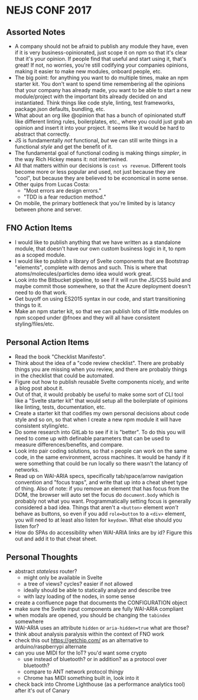# NEJS CONF 2017

## Assorted Notes

- A company should not be afraid to publish any module they have,
	even if it is very business-opinionated, just scope it on npm
	so that it's clear that it's your opinion. If people find that
	useful and start using it, that's great! If not, no worries,
	you're still codifying your companies opinions, making it easier
	to make new modules, onboard people, etc.
- The big point: for anything you want to do multiple times, make
	an npm starter kit. You don't want to spend time remembering
	all the opinions that your company has already made, you want
	to be able to start a new module/project with the important
	bits already decided on and instantiated. Think things like
	code style, linting, test frameworks, package.json defaults,
	bundling, etc.
- What about an org like @opinion that has a bunch of opinionated
	stuff like different linting rules, boilerplates, etc., where
	you could just grab an opinion and insert it into your project.
	It seems like it would be hard to abstract that correctly.
- JS is fundamentally _not_ functional, *but* we can still write
	things in a functional _style_ and get the benefit of it.
- The fundamental goal of functional coding is making things _simpler_,
	in the way Rich Hickey means it: not intertwined.
- All that matters within our decisions is `cost vs revenue`. Different
	tools become more or less popular and used, not just because
	they are "cool", but because they are believed to be economical
	in some sense.
- Other quips from Lucas Costa:
	- "Most errors are design errors."
	- "TDD is a fear reduction method."
- On mobile, the primary bottleneck that you're limited by is
	latancy between phone and server.

## FNO Action Items

- I would like to publish anything that we have written as a
	standalone module, that doesn't have our own custom business
	logic in it, to npm as a scoped module.
- I would like to publish a library of Svelte components that
	are Bootstrap "elements", complete with demos and such. This
	is where that atoms/molecules/particles demo idea would
	work great.
- Look into the Bitbucket pipeline, to see if it will run the
	JS/CSS build and maybe commit those somewhere, so that
	the Azure deployment doesn't need to do that work.
- Get buyoff on using ES2015 syntax in our code, and start
	transitioning things to it.
- Make an npm starter kit, so that we can publish lots of
	little modules on npm scoped under @fnoex and they will
	all have consistent styling/files/etc.

## Personal Action Items

- Read the book "Checklist Manifesto".
- Think about the idea of a "code review checklist". There are
	probably things you are missing when you review, and there
	are probably things in the checklist that could be automated.
- Figure out how to publish reusable Svelte components nicely,
	and write a blog post about it.
- Out of that, it would probably be useful to make some sort of
	CLI tool like a "Svelte starter kit" that would setup all the
	boilerplate of opinions like linting, tests, documentation, etc.
- Create a starter kit that codifies my own personal decisions
	about code style and so on, so that when I create a new npm
	module it will have consistent styling/etc.
- Do some research into GitLab to see if it is "better". To do
	this you will need to come up with definable parameters that
	can be used to measure differences/benefits, and compare.
- Look into pair coding solutions, so that `n` people can work
	on the same code, in the same environment, across machines.
	It would be handy if it were something that could be run
	locally so there wasn't the latancy of networks.
- Read up on WAI-ARIA specs, specifically tab/space/arrow
	navigation convention and "focus traps", and write that
	up into a cheat sheet type of thing. Also of note: if you
	remove an element that has focus from the DOM, the browser
	will auto set the focus do `document.body` which is probably
	not what you want. Programmatically setting focus is
	generally considered a bad idea. Things that aren't a
	`<button>` element _won't_ behave as buttons, so even
	if you add `role=button` to a `<div>` element, you will
	need to at least also listen for `keydown`. What else
	should you listen for?
- How do SPAs do accessibility when WAI-ARIA links are by id?
	Figure this out and add it to that cheat sheet.

## Personal Thoughts

- abstract *stateless* router?
	- might only be available in Svelte
	- a tree of views? cycles? easier if not allowed
	- ideally should be able to statically analyze and describe tree
	- with lazy loading of the nodes, in some sense
- create a confluence page that documents the CONFIGURATION object
- make sure the Svelte input components are fully WAI-ARIA compliant
- when modals are opened, you should be changing the `tabindex` somewhere
- WAI-ARIA uses an attribute `hidden` or `aria-hidden=true` what are those?
- think about analysis paralysis within the context of FNO work
- check this out https://getchip.com/ as an alternative to arduino/raspberrypi alternate
- can you use MIDI for the IoT? you'd want some crypto
	- use instead of bluetooth? or in addition? as a protocol over bluetooth?
	- compare to ANT network protocol thingy
	- Chrome has MIDI something built in, look into it
- check back into Chrome Lighthouse (as a performance analytics tool) after
	it's out of Canary
